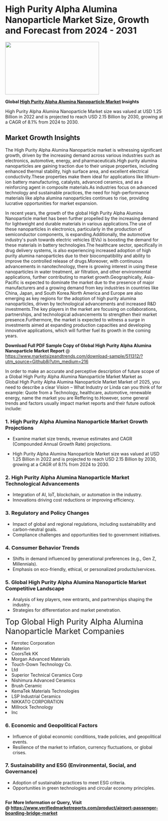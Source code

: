 <H1>High Purity Alpha Alumina Nanoparticle Market Size, Growth and Forecast from 2024 - 2031</H1><img class="aligncenter size-medium wp-image-584254" src="https://thirdeyenews.in/wp-content/uploads/2024/09/Global-Market-Research-300x168.jpeg" alt="" width="300" height="168" /><p><strong>Global&nbsp;<a href="https://www.marketsizeandtrends.com/download-sample/511312/?utm_source=Github8j?utm_medium=216">High Purity Alpha Alumina Nanoparticle Market</a> Insights</strong></p><p>High Purity Alpha Alumina Nanoparticle Market size was valued at USD 1.25 Billion in 2022 and is projected to reach USD 2.15 Billion by 2030, growing at a CAGR of 8.1% from 2024 to 2030.</p><p><h2>Market Growth Insights</h2> <p>The High Purity Alpha Alumina Nanoparticle market is witnessing significant growth, driven by the increasing demand across various industries such as electronics, automotive, energy, and pharmaceuticals.High purity alumina nanoparticles are gaining traction due to their unique properties, including enhanced thermal stability, high surface area, and excellent electrical conductivity.These properties make them ideal for applications like lithium-ion battery manufacturing, catalysts, advanced ceramics, and as a reinforcing agent in composite materials.As industries focus on advanced technology and sustainable practices, the need for high-performance materials like alpha alumina nanoparticles continues to rise, providing lucrative opportunities for market expansion.</p> <p>In recent years, the growth of the global High Purity Alpha Alumina Nanoparticle market has been further propelled by the increasing demand for lightweight and durable materials in various applications.The use of these nanoparticles in electronics, particularly in the production of semiconductor components, is expanding.Additionally, the automotive industry's push towards electric vehicles (EVs) is boosting the demand for these materials in battery technologies.The healthcare sector, specifically in drug delivery systems, is also experiencing increased adoption of high purity alumina nanoparticles due to their biocompatibility and ability to improve the controlled release of drugs.Moreover, with continuous advancements in nanotechnology, there is growing interest in using these nanoparticles in water treatment, air filtration, and other environmental applications, further contributing to market growth.Geographically, Asia-Pacific is expected to dominate the market due to the presence of major manufacturers and a growing demand from key industries in countries like China, Japan, and South Korea.North America and Europe are also emerging as key regions for the adoption of high purity alumina nanoparticles, driven by technological advancements and increased R&D investments.The key players in the market are focusing on collaborations, partnerships, and technological advancements to strengthen their market presence.Furthermore, the market is expected to witness a surge in investments aimed at expanding production capacities and developing innovative applications, which will further fuel its growth in the coming years.</p> <p><span class=""><strong>Download Full PDF Sample Copy of Global High Purity Alpha Alumina Nanoparticle Market Report</strong> @ <a href="https://www.marketsizeandtrends.com/download-sample/511312/?utm_source=Github8j?utm_medium=216" target="_blank">https://www.marketsizeandtrends.com/download-sample/511312/?utm_source=Github8j?utm_medium=216</a></span></p><p>In order to make an accurate and perceptive description of future scope of a Global&nbsp;High Purity Alpha Alumina Nanoparticle Market Market as Global&nbsp;High Purity Alpha Alumina Nanoparticle Market Market of 2025, you need to describe a clear Vision &ndash; What Industry or Linda can you think of for example: Quote from a Technology, healthcare, automotive, renewable energy, name the market you are Reffering to.However, some general trends and factors usually impact market reports and their future outlook include:</p><h3>1.&nbsp;<strong>High Purity Alpha Alumina Nanoparticle Market Growth Projections</strong></h3><ul><li>Examine market size trends, revenue estimates and CAGR (Compounded Annual Growth Rate) projections.</li><li><p>High Purity Alpha Alumina Nanoparticle Market size was valued at USD 1.25 Billion in 2022 and is projected to reach USD 2.15 Billion by 2030, growing at a CAGR of 8.1% from 2024 to 2030.</p></li></ul><h3>2.&nbsp;<strong>High Purity Alpha Alumina Nanoparticle Market Technological Advancements</strong></h3><ul><li>Integration of AI, IoT, blockchain, or automation in the industry.</li><li>Innovations driving cost reductions or improving efficiency.</li></ul><h3>3.&nbsp;<strong>Regulatory and Policy Changes</strong></h3><ul><li>Impact of global and regional regulations, including sustainability and carbon-neutral goals.</li><li>Compliance challenges and opportunities tied to government initiatives.</li></ul><h3>4.&nbsp;<strong>Consumer Behavior Trends</strong></h3><ul><li>Shifts in demand influenced by generational preferences (e.g., Gen Z, Millennials).</li><li>Emphasis on eco-friendly, ethical, or personalized products/services.</li></ul><h3>5.&nbsp;<strong>Global High Purity Alpha Alumina Nanoparticle Market Competitive Landscape</strong></h3><ul><li>Analysis of key players, new entrants, and partnerships shaping the industry.</li><li>Strategies for differentiation and market penetration.</li></ul><p data-pm-slice="1 1 []"><span style="color: inherit; font-family: inherit; font-size: 25px;">Top Global High Purity Alpha Alumina Nanoparticle Market Companies</span></p><div class="" data-test-id=""><p><li>Ferrotec Corporation</li><li> Materion</li><li> CoorsTek KK</li><li> Morgan Advanced Materials</li><li> Touch-Down Technology Co.</li><li> Ltd</li><li> Superior Technical Ceramics Corp</li><li> Nishimura Advanced Ceramics</li><li> Brush Ceramic</li><li> KemaTek Materials Technologies</li><li> LSP Industrial Ceramics</li><li> NIKKATO CORPORATION</li><li> Millrock Technology</li><li> Inc</li></p></div><h3>6.&nbsp;<strong>Economic and Geopolitical Factors</strong></h3><ul><li>Influence of global economic conditions, trade policies, and geopolitical events.</li><li>Resilience of the market to inflation, currency fluctuations, or global crises.</li></ul><h3>7.&nbsp;<strong>Sustainability and ESG (Environmental, Social, and Governance)</strong></h3><ul><li>Adoption of sustainable practices to meet ESG criteria.</li><li>Opportunities in green technologies and circular economy principles.</li></ul><h2><strong style="font-size: 14px;">For More Information or Query, Visit @&nbsp;</strong><a style="background-color: #ffffff; font-size: 14px;" href="https://www.marketsizeandtrends.com/report/high-purity-alpha-alumina-nanoparticle-market/" target="_blank">https://www.verifiedmarketreports.com/product/airport-passenger-boarding-bridge-market</a></h2>